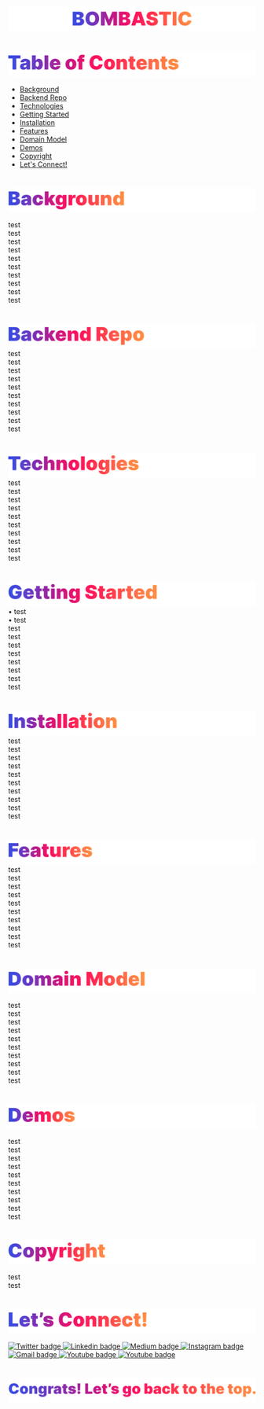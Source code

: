 <p id="bombastic"><p>

<!-- ![Bombastic](headers/inter-center-bombastic.png)  -->
<a href=#table-of-contents>![Bombastic](Assets/inter-bombastic.png)</a> 

#
<p id="table-of-contents"><p>
<!-- For Table of Contents, anchor the banner image with corresponding p tag. -->

<a href=#table-of-contents>![Table of Contents](Assets/inter-toc.png)</a>  

- [Background](#background) 
- [Backend Repo](#backend-repo) 
- [Technologies](#technologies) 
- [Getting Started](#getting-started) 
- [Installation](#installation) 
- [Features](#features) 
- [Domain Model](#domain-model) 
- [Demos](#demos)
- [Copyright](#copyright)
- [Let's Connect!](#lets-connect) 

#
<p id="background"><p>
<!-- For Table of Contents, anchor the banner image with corresponding p tag. -->

<a href=#table-of-contents>![Background](Assets/inter-background.png)</a>  

test\
test\
test\
test\
test\
test\
test\
test\
test\
test
#
<p id="backend-repo"><p>
<!-- For Table of Contents, anchor the banner image with corresponding p tag. -->

<a href=#table-of-contents>![Back End Repo](Assets/inter-backend-repo.png)</a>  
test\
test\
test\
test\
test\
test\
test\
test\
test\
test
#
<p id="technologies"><p>
<!-- For Table of Contents, anchor the banner image with corresponding p tag. -->

<a href=#table-of-contents>![Technologies](Assets/inter-technologies.png)</a>  
test\
test\
test\
test\
test\
test\
test\
test\
test\
test
#
<p id="getting-started"><p>
<!-- For Table of Contents, anchor the banner image with corresponding p tag. -->

<a href=#table-of-contents>![Getting Started](Assets/inter-getting-started.png)</a>  
• test\
• test\
test\
test\
test\
test\
test\
test\
test\
test
#
<p id="installation"><p>
<!-- For Table of Contents, anchor the banner image with corresponding p tag. -->

<a href=#table-of-contents>![Installation](Assets/inter-installation.png)</a>  
test\
test\
test\
test\
test\
test\
test\
test\
test\
test
#
<p id="features"><p>
<!-- For Table of Contents, anchor the banner image with corresponding p tag. -->

<a href=#table-of-contents>![Features](Assets/inter-features.png)</a>  
test\
test\
test\
test\
test\
test\
test\
test\
test\
test
#
<p id="domain-model"><p>
<!-- For Table of Contents, anchor the banner image with corresponding p tag. -->

<a href=#table-of-contents>![Domain Model](Assets/inter-domain-model.png)</a>  

test\
test\
test\
test\
test\
test\
test\
test\
test\
test
#
<p id="demos"><p>
<!-- For Table of Contents, anchor the banner image with corresponding p tag. -->

<a href=#table-of-contents>![Demos](Assets/inter-demos.png)</a>  

test\
test\
test\
test\
test\
test\
test\
test\
test\
test
#
<p id="copyright"><p>
<!-- For Table of Contents, anchor the banner image with corresponding p tag. -->

<a href=#table-of-contents>![Copyright](Assets/inter-copyright.png)</a>   

test\
test
#

<p id="lets-connect"><p>
<!-- For Table of Contents, anchor the banner image with corresponding p tag. -->

<a href=#table-of-contents>![Let's Connect](Assets/inter-lets-connect.png)</a>

<p><a href="https://twitter.com/Emmanuel_Labor"><img src="https://img.shields.io/badge/twitter-%231DA1F2.svg?&style=for-the-badge&logo=twitter&logoColor=white" height=30 width=90 alt="Twitter badge"> <a href="https://www.linkedin.com/in/emmanuelpjose/"><img src="https://img.shields.io/badge/linkedin-%230064e7.svg?&style=for-the-badge&logo=linkedin&logoColor=white" height=30 width=90 alt="Linkedin badge"> <a href="https://emmanueljose.medium.com/"><img src="https://img.shields.io/badge/medium-%238700f5.svg?&style=for-the-badge&logo=medium&logoColor=white" height=30 width=90 alt="Medium badge"> <a href="https://www.instagram.com/emmanuel_jose/"><img src="https://img.shields.io/badge/instagram-%23ff0077.svg?&style=for-the-badge&logo=instagram&logoColor=white" height=30 width=90 alt="Instagram badge"> <a href="mailto:emjose@gmail.com"><img src="https://img.shields.io/badge/gmail-%23fd1745.svg?&style=for-the-badge&logo=gmail&logoColor=white" height=30 width=90 alt="Gmail badge"> <a href="https://www.youtube.com/channel/UCQdqFg-_J83jn9xJRd1W3tQ/videos"><img src="https://img.shields.io/badge/youtube-%23FF0000.svg?&style=for-the-badge&logo=youtube&logoColor=white" height=30 width=90 alt="Youtube badge"> <a href="https://github.com/emjose"><img src="https://img.shields.io/badge/github-%23ff8e44.svg?&style=for-the-badge&logo=github&logoColor=white" height=30 width=90 alt="Youtube badge"></p>

#

<a href=#bombastic>![Back to Top](Assets/inter-congrats.png)</a> 











<!-- # Getting Started with Create React App

This project was bootstrapped with [Create React App](https://github.com/facebook/create-react-app).

## Available Scripts

In the project directory, you can run:

### `yarn start`

Runs the app in the development mode.\
Open [http://localhost:3000](http://localhost:3000) to view it in the browser.

The page will reload if you make edits.\
You will also see any lint errors in the console.

### `yarn test`

Launches the test runner in the interactive watch mode.\
See the section about [running tests](https://facebook.github.io/create-react-app/docs/running-tests) for more information.

### `yarn build`

Builds the app for production to the `build` folder.\
It correctly bundles React in production mode and optimizes the build for the best performance.

The build is minified and the filenames include the hashes.\
Your app is ready to be deployed!

See the section about [deployment](https://facebook.github.io/create-react-app/docs/deployment) for more information.

### `yarn eject`

**Note: this is a one-way operation. Once you `eject`, you can’t go back!**

If you aren’t satisfied with the build tool and configuration choices, you can `eject` at any time. This command will remove the single build dependency from your project.

Instead, it will copy all the configuration files and the transitive dependencies (webpack, Babel, ESLint, etc) right into your project so you have full control over them. All of the commands except `eject` will still work, but they will point to the copied scripts so you can tweak them. At this point you’re on your own.

You don’t have to ever use `eject`. The curated feature set is suitable for small and middle deployments, and you shouldn’t feel obligated to use this feature. However we understand that this tool wouldn’t be useful if you couldn’t customize it when you are ready for it.

## Learn More

You can learn more in the [Create React App documentation](https://facebook.github.io/create-react-app/docs/getting-started).

To learn React, check out the [React documentation](https://reactjs.org/).

### Code Splitting

This section has moved here: [https://facebook.github.io/create-react-app/docs/code-splitting](https://facebook.github.io/create-react-app/docs/code-splitting)

### Analyzing the Bundle Size

This section has moved here: [https://facebook.github.io/create-react-app/docs/analyzing-the-bundle-size](https://facebook.github.io/create-react-app/docs/analyzing-the-bundle-size)

### Making a Progressive Web App

This section has moved here: [https://facebook.github.io/create-react-app/docs/making-a-progressive-web-app](https://facebook.github.io/create-react-app/docs/making-a-progressive-web-app)

### Advanced Configuration

This section has moved here: [https://facebook.github.io/create-react-app/docs/advanced-configuration](https://facebook.github.io/create-react-app/docs/advanced-configuration)

### Deployment

This section has moved here: [https://facebook.github.io/create-react-app/docs/deployment](https://facebook.github.io/create-react-app/docs/deployment)

### `yarn build` fails to minify

This section has moved here: [https://facebook.github.io/create-react-app/docs/troubleshooting#npm-run-build-fails-to-minify](https://facebook.github.io/create-react-app/docs/troubleshooting#npm-run-build-fails-to-minify) -->